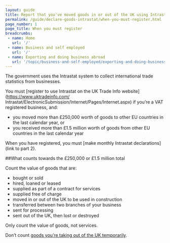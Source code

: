 ```yaml
---
layout: guide
title: Report that you've moved goods in or out of the UK using Intrastat
permalink: /guide/declare-goods-intrastat/when-you-must-register.html
page_number: 1
page_title: When you must register
breadcrumbs:
 - name: Home
   url: '/'
 - name: Business and self employed
   url: '/'
 - name: Exporting and doing business abroad
   url: '/topic/business-and-self-employed/exporting-and-doing-business-abroad.html'   
---
```


The government uses the Intrastat system to collect international trade statistics from businesses.

You must [register to use Intrastat on the UK Trade Info website](https://www.uktradeinfo.com/
Intrastat/ElectronicSubmission/Internet/Pages/Internet.aspx) if you’re a VAT registered business, and:

- you moved more than £250,000 worth of goods to other EU countries in the last calendar year, or
- you received more than £1.5 million worth of goods from other EU countries in the last calendar year

When you have registered, you must [make monthly Intrastat declarations](link to part 2).

##What counts towards the £250,000 or £1.5 million total

Count the value of goods that are:

- bought or sold  
- hired, loaned or leased  
- supplied as part of a contract for services  
- supplied free of charge  
- moved in or out of the UK to be used in construction  
- transferred between two branches of your business  
- sent for processing  
- sent out of the UK, then lost or destroyed  

Only count the value of goods, not services.

Don’t count [goods you’re taking out of the UK temporarily](/guide/take-goods-out-uk-temporarily-for-business/overview.html).
